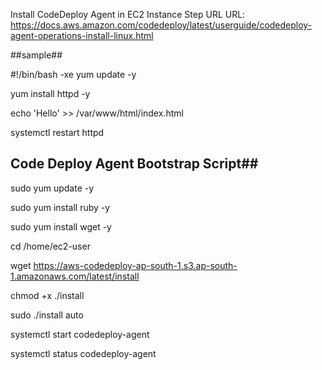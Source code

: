 Install CodeDeploy Agent in EC2 Instance Step URL
URL: https://docs.aws.amazon.com/codedeploy/latest/userguide/codedeploy-agent-operations-install-linux.html

##sample##


#!/bin/bash -xe
yum update -y

yum install httpd -y

echo 'Hello' >> /var/www/html/index.html

systemctl restart httpd

## Code Deploy Agent Bootstrap Script##
sudo yum update -y

sudo yum install ruby -y

sudo yum install wget -y

cd /home/ec2-user

wget https://aws-codedeploy-ap-south-1.s3.ap-south-1.amazonaws.com/latest/install

chmod +x ./install

sudo ./install auto

systemctl start codedeploy-agent

systemctl status codedeploy-agent
